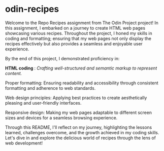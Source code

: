 # odin-recipes
Welcome to the Repo Recipes assignment from The Odin Project project! In this assignment, I embarked on a journey to create HTML web pages showcasing various recipes. Throughout the project, I honed my skills in coding and formatting; ensuring that my web pages not only display the recipes effectively but also provides a seamless and enjoyable user experience.

By the end of this project, I demonstrated proficiency in:

<strong>HTML coding </strong>: <em>Crafting well-structured and semantic markup to represent content.</em>

Proper formatting: Ensuring readability and accessibility through consistent formatting and adherence to web standards.

Web design principles: Applying best practices to create aesthetically pleasing and user-friendly interfaces.

Responsive design: Making my web pages adaptable to different screen sizes and devices for a seamless browsing
experience.

Through this README, I'll reflect on my journey, highlighting the lessons learned, challenges overcome, and the growth achieved in my coding skills. Let's dive in and explore the delicious world of recipes through the lens of web development!
